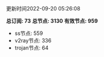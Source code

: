 更新时间2022-09-20 05:26:08

**总订阅: 73**
**总节点: 3130**
**有效节点: 959**
- ss节点: 559
- v2ray节点: 336
- trojan节点: 64
